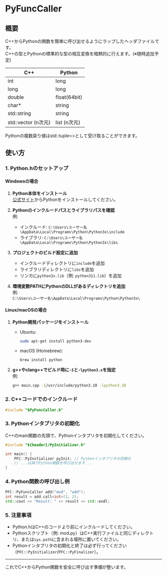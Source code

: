 # PyFuncCaller

## 概要
C++からPythonの関数を簡単に呼び出せるようにラップしたヘッダファイルです。  
C++の型とPythonの標準的な型の相互変換を暗黙的に行えます。(※随時追加予定)

| C++ | Python |
| --- | --- |
| int | long |
| long | long |
| double | float(64bit) |
| char* | string |
| std::string | string |
| std::vector (n次元) | list (n次元) |

Pythonの複数戻り値はstd::tuple<>として受け取ることができます。

## 使い方

### 1. Python.hのセットアップ

#### Windowsの場合

1. **Python本体をインストール**  
   [公式サイト](https://www.python.org/downloads/)からPythonをインストールしてください。

2. **Pythonのインクルードパスとライブラリパスを確認**  
   例:  
   - インクルード: `C:\Users\ユーザー名\AppData\Local\Programs\Python\Python3x\include`
   - ライブラリ: `C:\Users\ユーザー名\AppData\Local\Programs\Python\Python3x\libs`

3. **プロジェクトのビルド設定に追加**  
   - インクルードディレクトリに`include`を追加
   - ライブラリディレクトリに`libs`を追加
   - リンカに`python3x.lib`（例: `python311.lib`）を追加

4. **環境変数PATHにPythonのDLLがあるディレクトリを追加**  
   例:  
   `C:\Users\ユーザー名\AppData\Local\Programs\Python\Python3x\`

#### Linux/macOSの場合

1. **Python開発パッケージをインストール**  
   - Ubuntu:  
     ```sh
     sudo apt-get install python3-dev
     ```
   - macOS (Homebrew):  
     ```sh
     brew install python
     ```

2. **g++やclang++でビルド時に`-I`と`-lpython3.x`を指定**  
   例:  
   ```sh
   g++ main.cpp -I/usr/include/python3.10 -lpython3.10
   ```

### 2. C++コードでのインクルード

```cpp
#include "$PyFuncCaller.h"
```

### 3. Pythonインタプリタの初期化

C++のmain関数の先頭で、Pythonインタプリタを初期化してください。

```cpp
#include "${header}/PyInitializer.h"

int main() {
    PFC::PyInitializer pyInit; // Pythonインタプリタの初期化
    // ...以降でPython関数を呼び出せます...
}
```

### 4. Python関数の呼び出し例

```cpp
PFC::PyFuncCaller add("mod", "add");
int result = add.call<int>(1, 2);
std::cout << "Result: " << result << std::endl;
```

### 5. 注意事項

- Python.hはC++のコードより前にインクルードしてください。
- Pythonスクリプト（例: mod.py）はC++実行ファイルと同じディレクトリ、または`sys.path`に含まれる場所に置いてください。
- Pythonインタプリタの初期化と終了は必ず行ってください（`PFC::PyInitializer`/`PFC::PyFinalizer`）。

---

これでC++からPython関数を安全に呼び出す準備が整います。